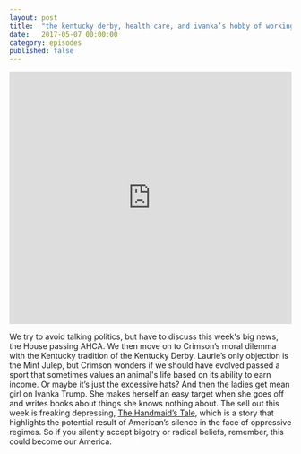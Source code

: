 ```yaml
---
layout: post
title:  "the kentucky derby, health care, and ivanka’s hobby of working"
date:   2017-05-07 00:00:00
category: episodes
published: false
---
```

<iframe width="100%" height="450" scrolling="no" frameborder="no" src="https://w.soundcloud.com/player/?url=https%3A//api.soundcloud.com/tracks/321482405&amp;auto_play=false&amp;hide_related=false&amp;show_comments=true&amp;show_user=true&amp;show_reposts=false&amp;visual=true"></iframe>

We try to avoid talking politics, but have to discuss this week's big news, the House passing AHCA.  We then move on to Crimson’s moral dilemma with the Kentucky tradition of the Kentucky Derby. Laurie’s only objection is the Mint Julep, but Crimson wonders if we should have evolved passed a sport that sometimes values an animal's life based on its ability to earn income. Or maybe it’s just the excessive hats? And then the ladies get mean girl on Ivanka Trump. She makes herself an easy target when she goes off and writes books about things she knows nothing about. The sell out this week is freaking depressing, [The Handmaid’s Tale](https://www.hulu.com/the-handmaids-tale), which is a story that highlights the potential result of American’s silence in the face of oppressive regimes. So if you silently accept bigotry or radical beliefs, remember, this could become our America.
